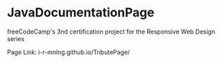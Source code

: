 # JavaDocumentationPage

freeCodeCamp's 3nd certification project for the Responsive Web Design series

Page Link: i-r-mnlng.github.io/TributePage/
